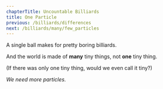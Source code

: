 ```yaml
---
chapterTitle: Uncountable Billiards
title: One Particle
previous: /billiards/differences
next: /billiards/many/few_particles
---
```


<script>
    var sim = createSimulation({
        initialize: function(simulation) {
            var p = simulation.parameters;
            p.friction = 0.2;

            initBilliards(simulation, simulation.boxBounds, 0);

    		setToolbarAvailableTools(simulation.toolbar, ["impulse"]);
        }
    });
</script>


A single ball makes for pretty boring billiards.

And the world is made of **many** tiny things, not **one** tiny thing.

(If there was only one tiny thing, would we even call it tiny?)

_We need more particles._
